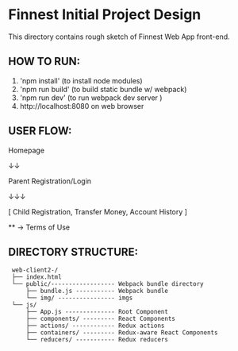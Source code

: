 # Finnest Initial Project Design

This directory contains rough sketch of Finnest Web App front-end.

## HOW TO RUN:
  1. 'npm install' (to install node modules)
  2. 'npm run build' (to build static bundle w/ webpack)
  3. 'npm run dev' (to run webpack dev server )
  4. http://localhost:8080 on web browser

## USER FLOW:
  Homepage

  ↓↓

  Parent Registration/Login

  ↓↓↓

  [ Child Registration, Transfer Money, Account History ]

  ** -> Terms of Use

## DIRECTORY STRUCTURE:

     web-client2-/
     ├── index.html
     └── public/------------------ Webpack bundle directory
         ├── bundle.js ----------- Webpack bundle
         └── img/ ---------------- imgs
     └── js/
         ├── App.js -------------- Root Component
         ├── components/ --------- React Components
         ├── actions/ ------------ Redux actions
         ├── containers/ --------- Redux-aware React Components
         └── reducers/ ----------- Redux reducers
